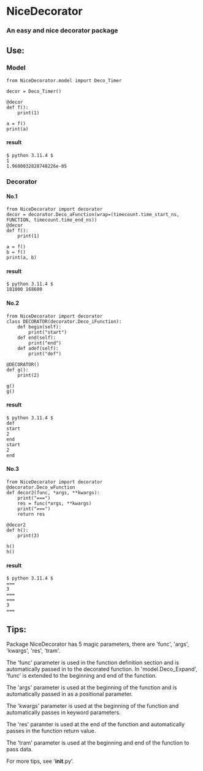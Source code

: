 # NiceDecorator

### An easy and nice decorator package

## Use:
### Model
    from NiceDecorator.model import Deco_Timer
    
    decor = Deco_Timer()
    
    @decor
    def f():
        print(1)
    
    a = f()
    print(a)

#### result
    $ python 3.11.4 $
    1
    1.9600032828748226e-05

### Decorator
#### No.1
    from NiceDecorator import decorator
    decor = decorator.Deco_aFunction(wrap=(timecount.time_start_ns, FUNCTION, timecount.time_end_ns))
    @decor
    def f():
        print(1)

    a = f()
    b = f()
    print(a, b)
    

#### result
    $ python 3.11.4 $
    181000 168600

#### No.2
    from NiceDecorator import decorator
    class DECORATOR(decorator.Deco_iFunction):
        def begin(self):
            print("start")
        def end(self):
            print("end")
        def adef(self):
            print("def")
    
    @DECORATOR()
    def g():
        print(2)
    
    g()
    g()
    

#### result
    $ python 3.11.4 $
    def
    start
    2
    end
    start
    2
    end


#### No.3
    from NiceDecorator import decorator
    @decorator.Deco_wFunction
    def decor2(func, *args, **kwargs):
        print("===")
        res = func(*args, **kwargs)
        print("===")
        return res
    
    @decor2
    def h():
        print(3)
    
    h()
    h()

#### result
    $ python 3.11.4 $
    ===
    3
    ===
    ===
    3
    ===

## Tips:
Package NiceDecorator has 5 magic parameters, there are
'func', 'args', 'kwargs', 'res', 'tram'.

The 'func' parameter is used in the function definition section
and is automatically passed in to the decorated function. 
In 'model.Deco_Expand', 'func' is extended to the beginning and end of the function.

The 'args' parameter is used at the beginning of the function
and is automatically passed in as a positional parameter. 

The 'kwargs' parameter is used at the beginning of the function
and automatically passes in keyword parameters.

The 'res' paramter is used at the end of the function
and automatically passes in the function return value. 

The 'tram' parameter is used at the beginning
and end of the function to pass data. 

For more tips, see '__init__.py'.
